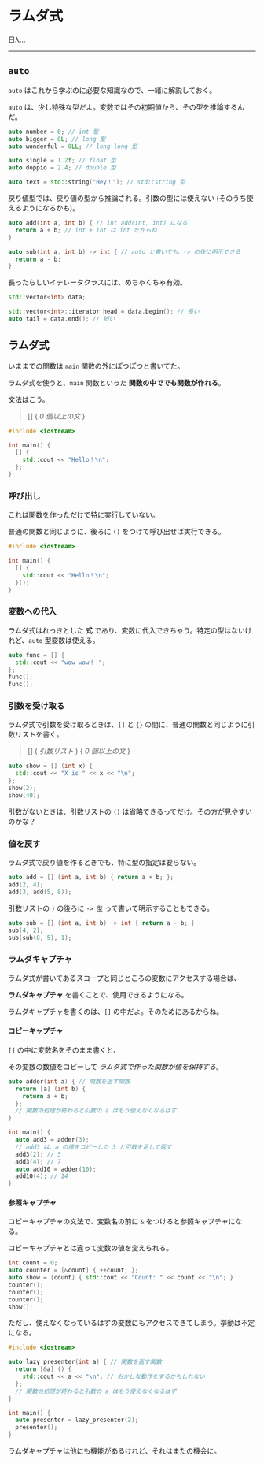 # ラムダ式

日λ…

---

## `auto`

`auto` はこれから学ぶのに必要な知識なので、一緒に解説しておく。

`auto` は、少し特殊な型だよ。変数ではその初期値から、その型を推論するんだ。

```cpp
auto number = 0; // int 型
auto bigger = 0L; // long 型
auto wonderful = 0LL; // long long 型

auto single = 1.2f; // float 型
auto doppio = 2.4; // double 型

auto text = std::string("Hey！"); // std::string 型
```

戻り値型では、戻り値の型から推論される。引数の型には使えない (そのうち使えるようになるかも)。

```cpp
auto add(int a, int b) { // int add(int, int) になる
  return a + b; // int + int は int だからね
}

auto sub(int a, int b) -> int { // auto と書いても、-> の後に明示できる
  return a - b;
}
```

長ったらしいイテレータクラスには、めちゃくちゃ有効。

```cpp
std::vector<int> data;

std::vector<int>::iterator head = data.begin(); // 長い
auto tail = data.end(); // 短い
```


## ラムダ式

いままでの関数は `main` 関数の外にぽつぽつと書いてた。

ラムダ式を使うと、`main` 関数といった **関数の中ででも関数が作れる**。

文法はこう。

> [] { *0 個以上の文* }

```cpp
#include <iostream>

int main() {
  [] {
    std::cout << "Hello！\n";
  };
}
```

### 呼び出し

これは関数を作っただけで特に実行していない。

普通の関数と同じように、後ろに `()` をつけて呼び出せば実行できる。

```cpp
#include <iostream>

int main() {
  [] {
    std::cout << "Hello！\n";
  }();
}
```


### 変数への代入

ラムダ式はれっきとした **式** であり、変数に代入できちゃう。特定の型はないけれど、`auto` 型変数は使える。

```cpp
auto func = [] {
  std::cout << "wow wow！ ";
};
func();
func();
```


### 引数を受け取る

ラムダ式で引数を受け取るときは、`[]` と `{}` の間に、普通の関数と同じように引数リストを書く。

> [] ( *引数リスト* ) { *0 個以上の文* }

```cpp
auto show = [] (int x) {
  std::cout << "X is " << x << "\n";
};
show(2);
show(40);
```

引数がないときは、引数リストの `()` は省略できるってだけ。その方が見やすいのかな？


### 値を戻す

ラムダ式で戻り値を作るときでも、特に型の指定は要らない。

```cpp
auto add = [] (int a, int b) { return a + b; };
add(2, 4);
add(3, add(5, 8));
```

引数リストの `)` の後ろに `-> 型` って書いて明示することもできる。

```cpp
auto sub = [] (int a, int b) -> int { return a - b; }
sub(4, 2);
sub(sub(8, 5), 1);
```


### ラムダキャプチャ

ラムダ式が書いてあるスコープと同じところの変数にアクセスする場合は、

**ラムダキャプチャ** を書くことで、使用できるようになる。

ラムダキャプチャを書くのは、`[]` の中だよ。そのためにあるからね。


#### コピーキャプチャ

`[]` の中に変数名をそのまま書くと、

その変数の数値をコピーして *ラムダ式で作った関数が値を保持する*。

```cpp
auto adder(int a) { // 関数を返す関数
  return [a] (int b) {
    return a + b;
  };
  // 関数の処理が終わると引数の a はもう使えなくなるはず
}

int main() {
  auto add3 = adder(3);
  // add3 は、a の値をコピーした 3 と引数を足して返す
  add3(2); // 5
  add3(4); // 7
  auto add10 = adder(10);
  add10(4); // 14
}
```


#### 参照キャプチャ

コピーキャプチャの文法で、変数名の前に `&` をつけると参照キャプチャになる。

コピーキャプチャとは違って変数の値を変えられる。

```cpp
int count = 0;
auto counter = [&count] { ++count; };
auto show = [count] { std::cout << "Count: " << count << "\n"; }
counter();
counter();
counter();
show();
```

ただし、使えなくなっているはずの変数にもアクセスできてしまう。挙動は不定になる。

```cpp
#include <iostream>

auto lazy_presenter(int a) { // 関数を返す関数
  return [&a] () {
    std::cout << a << "\n"; // おかしな動作をするかもしれない
  };
  // 関数の処理が終わると引数の a はもう使えなくなるはず
}

int main() {
  auto presenter = lazy_presenter(2);
  presenter();
}
```

ラムダキャプチャは他にも機能があるけれど、それはまたの機会に。
